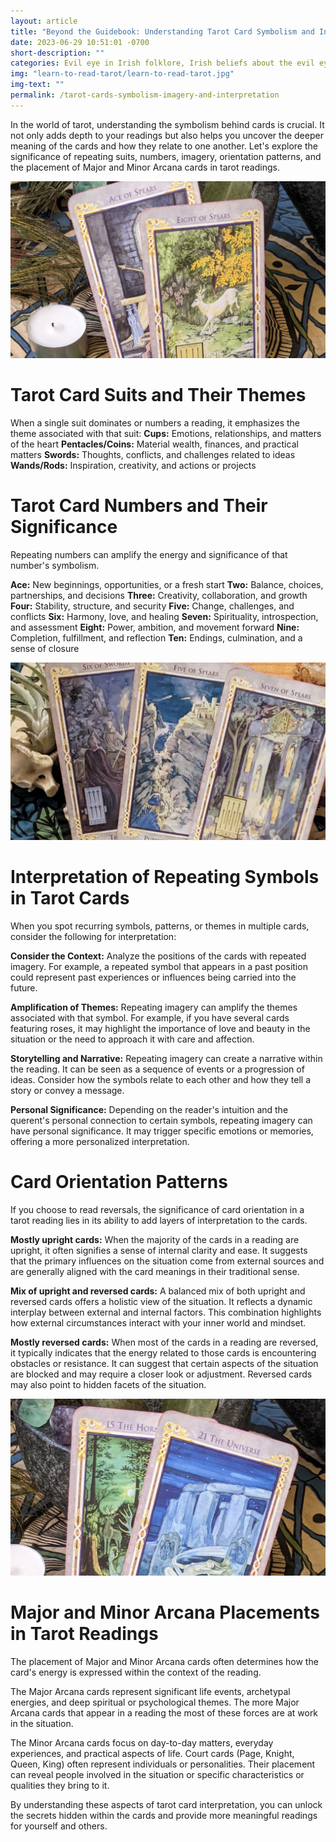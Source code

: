 ```yaml
---
layout: article
title: "Beyond the Guidebook: Understanding Tarot Card Symbolism and Interpretation"
date: 2023-06-29 10:51:01 -0700
short-description: ""
categories: Evil eye in Irish folklore, Irish beliefs about the evil eye, Protection against the evil eye in Ireland, Irish superstitions and the evil eye, Folk remedies for the evil eye in Ireland, Warding off the evil eye in Irish culture, Evil eye charms in Irish tradition, Curses and hexes in Irish folklore, Historical accounts of the evil eye in Ireland, Evil eye legends and stories in Irish culture, Folk practices to counteract the evil eye, Irish folk magic and the evil eye, Symbolism of the evil eye in Celtic heritage, Eye-shaped talismans in Irish tradition, Irish folklore and the power of gaze, Protecting livestock from the evil eye in Ireland, Folk rituals against malevolent glares, Evil eye curses and their prevention in Irish lore, Folk beliefs surrounding the evil eye in Ireland, Irish cultural perspectives on the evil eye
img: "learn-to-read-tarot/learn-to-read-tarot.jpg"
img-text: ""
permalink: /tarot-cards-symbolism-imagery-and-interpretation
---
```


In the world of tarot, understanding the symbolism behind cards is crucial. It not only adds depth to your readings but also helps you uncover the deeper meaning of the cards and how they relate to one another. Let's explore the significance of repeating suits, numbers, imagery, orientation patterns, and the placement of Major and Minor Arcana cards in tarot readings.

![Two tarot cards, the two of spears and eight of](/assets/img/article/learn-to-read-tarot/learn-to-read-tarot-suits.jpg)

# Tarot Card Suits and Their Themes

When a single suit dominates or numbers a reading, it emphasizes the theme associated with that suit:
**Cups:** Emotions, relationships, and matters of the heart
**Pentacles/Coins:** Material wealth, finances, and practical matters
**Swords:** Thoughts, conflicts, and challenges related to ideas
**Wands/Rods:** Inspiration, creativity, and actions or projects

# Tarot Card Numbers and Their Significance
Repeating numbers can amplify the energy and significance of that number's symbolism.

**Ace:** New beginnings, opportunities, or a fresh start
**Two:** Balance, choices, partnerships, and decisions
**Three:** Creativity, collaboration, and growth
**Four:** Stability, structure, and security
**Five:** Change, challenges, and conflicts
**Six:** Harmony, love, and healing
**Seven:** Spirituality, introspection, and assessment
**Eight:** Power, ambition, and movement forward
**Nine:** Completion, fulfillment, and reflection
**Ten:** Endings, culmination, and a sense of closure

![Three tarot cards all showing night scenes with fire](/assets/img/article/learn-to-read-tarot/learn-to-read-tarot-symbols.jpg)

# Interpretation of Repeating Symbols in Tarot Cards
When you spot recurring symbols, patterns, or themes in multiple cards, consider the following for interpretation:

**Consider the Context:** Analyze the positions of the cards with repeated imagery. For example, a repeated symbol that appears in a past position could represent past experiences or influences being carried into the future.
 
**Amplification of Themes:** Repeating imagery can amplify the themes associated with that symbol. For example, if you have several cards featuring roses, it may highlight the importance of love and beauty in the situation or the need to approach it with care and affection.

**Storytelling and Narrative:** Repeating imagery can create a narrative within the reading. It can be seen as a sequence of events or a progression of ideas. Consider how the symbols relate to each other and how they tell a story or convey a message.

**Personal Significance:** Depending on the reader's intuition and the querent's personal connection to certain symbols, repeating imagery can have personal significance. It may trigger specific emotions or memories, offering a more personalized interpretation.

# Card Orientation Patterns
If you choose to read reversals, the significance of card orientation in a tarot reading lies in its ability to add layers of interpretation to the cards.

**Mostly upright cards:** When the majority of the cards in a reading are upright, it often signifies a sense of internal clarity and ease. It suggests that the primary influences on the situation come from external sources and are generally aligned with the card meanings in their traditional sense.

**Mix of upright and reversed cards:** A balanced mix of both upright and reversed cards offers a holistic view of the situation. It reflects a dynamic interplay between external and internal factors. This combination highlights how external circumstances interact with your inner world and mindset.

**Mostly reversed cards:** When most of the cards in a reading are reversed, it typically indicates that the energy related to those cards is encountering obstacles or resistance. It can suggest that certain aspects of the situation are blocked and may require a closer look or adjustment. Reversed cards may also point to hidden facets of the situation.

![Two Major Arcana tarot cards](/assets/img/article/learn-to-read-tarot/learn-to-read-tarot-major-and-minor-arcana.jpg)
# Major and Minor Arcana Placements in Tarot Readings
The placement of Major and Minor Arcana cards often determines how the card's energy is expressed within the context of the reading.

The Major Arcana cards represent significant life events, archetypal energies, and deep spiritual or psychological themes. The more Major Arcana cards that appear in a reading the most of these forces are at work in the situation.

The Minor Arcana cards focus on day-to-day matters, everyday experiences, and practical aspects of life. Court cards (Page, Knight, Queen, King) often represent individuals or personalities. Their placement can reveal people involved in the situation or specific characteristics or qualities they bring to it.

By understanding these aspects of tarot card interpretation, you can unlock the secrets hidden within the cards and provide more meaningful readings for yourself and others.